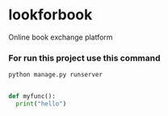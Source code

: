 # lookforbook
Online book exchange platform
### For run this project use this command
```python
python manage.py runserver


def myfunc():
  print("hello")

```
